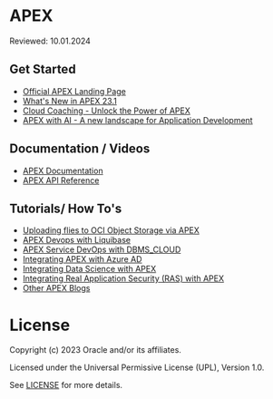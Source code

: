 # APEX

Reviewed: 10.01.2024

## Get Started
- [Official APEX Landing Page](https://apex.oracle.com/en/)
- [What's New in APEX 23.1](https://apex.oracle.com/en/platform/features/whats-new-232/)
- [Cloud Coaching - Unlock the Power of APEX](https://www.youtube.com/watch?v=6rG_tX8ScBc)
- [APEX with AI - A new landscape for Application Development](https://youtu.be/f1cBdLEGY00)

## Documentation / Videos
- [APEX Documentation](https://docs.oracle.com/en/database/oracle/apex/23.1/index.html)
- [APEX API Reference](https://docs.oracle.com/en/database/oracle/apex/23.1/aeapi/#Oracle%C2%AE-APEX)

## Tutorials/ How To's
- [Uploading flies to OCI Object Storage via APEX](https://medium.com/@devpiotrekk/uploading-files-to-oci-object-storage-via-apex-42ad396ec55d)
- [APEX Devops with Liquibase](https://medium.com/@devpiotrekk/start-your-apex-devops-adventure-with-liquibase-f8e45c3d1e6a)
- [APEX Service DevOps with DBMS_CLOUD](https://medium.com/@devpiotrekk/apex-service-can-devops-too-dbms-cloud-on-autonomous-72be9842d2f8https://medium.com/@devpiotrekk/apex-service-can-devops-too-dbms-cloud-on-autonomous-72be9842d2f8)
- [Integrating APEX with Azure AD](https://medium.com/@rana.saeed/can-your-external-users-authenticate-into-your-apex-apps-606e48f9417b)
- [Integrating Data Science with APEX](https://blogs.oracle.com/ai-and-datascience/post/yolov5-models-in-apex-using-oracle-data-science)
- [Integrating Real Application Security (RAS) with APEX](https://medium.com/@rana.saeed/integrating-real-application-security-ras-with-oracle-apex-33892967beff)
- [Other APEX Blogs](https://blogs.oracle.com/apex/)

# License

Copyright (c) 2023 Oracle and/or its affiliates.

Licensed under the Universal Permissive License (UPL), Version 1.0.

See [LICENSE](https://github.com/oracle-devrel/technology-engineering/blob/main/LICENSE) for more details.
